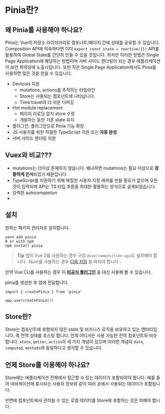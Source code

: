 # Pinia란?


## 왜 Pinia를 사용해야 하나요?

Pinia는 Vue의 저장소 라이브러리로 컴포너트/페이지 간에 상태를 공유할 수 있습니다. Composition API에 익숙하다면 이미 `export const state = reactive({})` API를 활용하여 Global State를 간단히 만들 수 있을 것입니다. 하지만 이러한 방법은 Single Page Application에 해당하는 방법이며 서버 사이드 렌더링이 되는 경우 애플리케이션이 보안 취약성에 노출시킵니다. 또한 작은 Single Page Application에서도 Pinia를 사용하면 많은 것을 얻을 수 있습니다.

- Devtools 지원
    - mutations, actions를 추적하는 타임라인
    - Store는 사용되는 컴포넌트에 나타납니다.
    - Time travel과 더 쉬운 디버깅
- Hot module replacement
    - 페이지 리로딩 없지 store 수정
    - 개발하는 동안 기존 state 유지
- 플러그인: 플러그인으로 Pinia 기능 확장
- JS 사용자를 위한 적절한 TypeScript 지원 또는 **자동 완성**
- 서버 사이드 렌더링 지원

## Vuex와 비교???

- mutations는 더이상 존재하지 않습니다. 왜냐하면 mutatinos는 필요 이상으로 **장황하게 인식**되었기 때문입니다.
- TypeScript를 지원하기 위해 복잡한 사용자 지정 래퍼를 만들 필요가 없으며 모든 것이 입력되며 API는 TS 타입 추론을 최대한 활용하는 방식으로 설계되었습니다.
- 강력한 autocompletion
- 

## 설치

원하는 패키지 관리자로 설치합니다.

```
yarn add pinia
# or with npm
npm install pinia
```

> **Tip**
> 앱이 Vue 2를 사용하는 경우 구성 `@vue/composition-api`도 설치해야 합니다 . Nuxt를 사용하는 경우 [다음 지침](https://pinia.vuejs.org/ssr/nuxt.html) 을 따라야 합니다 .
> 

만약 Vue CLI를 사용하는 경우 이 [**비공식 플러그인**](https://github.com/wobsoriano/vue-cli-plugin-pinia) 을 대신 사용해 볼 수 있습니다.

pinia를 생성한 후 앱에 전달합니다.
```
import { createPinia } from 'pinia'

app.use(createPinia())
```

## Store란?

Store는 컴포넌트에 포함되지 않은 state 및 비즈니스 로직을 보유하고 있는 엔터티입니다. 즉 전역 상태를 호스팅 합니다. 언제 어디서든 사용 가능한 전역 컴포넌트와 비슷합니다. `state`, `getter`, `action`의 세 가지 개념이 있으며 이러한 개념이 `data`, `computed`, `methods`와 동일하다고 생각할 수 있습니다.

## 언제 Store를 이용해야 하나요?

Store에는 애플리케이션 전체에서 접근할 수 있는 데이터가 포함되어야 합니다. 예를 들어 네비게이션에 표시되는 사용자 정보와 같이 여러 곳에서 사용되는 데이터가 포함됩니다.

반면에 컴포넌트에서 관리될 수 있는 로컬 데이터를 Store에 포함하는 것은 피해야 합니다.
